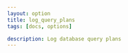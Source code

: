 ```yaml
---
layout: option
title: log_query_plans
tags: [docs, options]

description: Log database query plans
---
```


